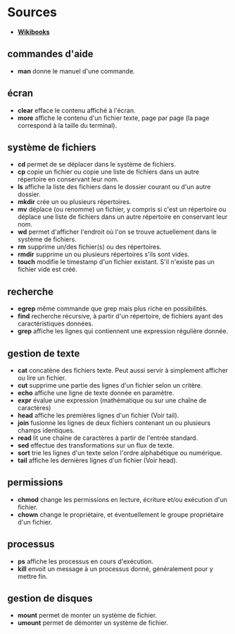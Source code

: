 #  Sources
* **<a href="https://fr.wikibooks.org/wiki/Programmation_Bash/Commandes_ksh" target="_blank">Wikibooks</a>**

## commandes d'aide

* **man** donne le manuel d'une commande.

## écran

* **clear** efface le contenu affiché à l'écran.
* **more** affiche le contenu d'un fichier texte, page par page (la page correspond à la taille du terminal).

## système de fichiers

* **cd** permet de se déplacer dans le système de fichiers.
* **cp** copie un fichier ou copie une liste de fichiers dans un autre répertoire en conservant leur nom.
* **ls** affiche la liste des fichiers dans le dossier courant ou d'un autre dossier.
* **mkdir** crée un ou plusieurs répertoires.
* **mv** déplace (ou renomme) un fichier, y compris si c'est un répertoire ou déplace une liste de fichiers dans un autre répertoire en conservant leur nom.
* **wd** permet d'afficher l'endroit où l'on se trouve actuellement dans le système de fichiers.
* **rm** supprime un/des fichier(s) ou des répertoires.
* **rmdir** supprime un ou plusieurs répertoires s'ils sont vides.
* **touch** modifie le timestamp d'un fichier existant. S'il n'existe pas un fichier vide est créé.

## recherche

* **egrep** même commande que grep mais plus riche en possibilités.
* **find** recherche récursive, à partir d'un répertoire, de fichiers ayant des caractéristiques données.
* **grep** affiche les lignes qui contiennent une expression régulière donnée.

## gestion de texte

* **cat** concatène des fichiers texte. Peut aussi servir à simplement afficher ou lire un fichier.
* **cut** supprime une partie des lignes d'un fichier selon un critère.
* **echo** affiche une ligne de texte donnée en paramètre.
* **expr** évalue une expression (mathématique ou sur une chaîne de caractères)
* **head** affiche les premières lignes d'un fichier (Voir tail).
* **join** fusionne les lignes de deux fichiers contenant un ou plusieurs champs identiques.
* **read** lit une chaîne de caractères à partir de l'entrée standard.
* **sed** effectue des transformations sur un flux de texte.
* **sort** trie les lignes d'un texte selon l'ordre alphabétique ou numérique.
* **tail** affiche les dernières lignes d'un fichier (Voir head).

## permissions

* **chmod** change les permissions en lecture, écriture et/ou exécution d'un fichier.
* **chown** change le propriétaire, et éventuellement le groupe propriétaire d'un fichier.

## processus

* **ps** affiche les processus en cours d'exécution.
* **kill** envoit un message à un processus donné, généralement pour y mettre fin.

## gestion de disques

* **mount** permet de monter un système de fichier.
* **umount** permet de démonter un système de fichier.

